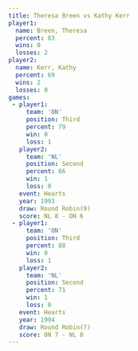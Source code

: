 ```yaml
---
title: Theresa Breen vs Kathy Kerr
player1:              
  name: Breen, Theresa
  percent: 83         
  wins: 0             
  losses: 2           
player2:              
  name: Kerr, Kathy   
  percent: 69         
  wins: 2             
  losses: 0           
games:
 - player1:         
     team: 'ON'     
     position: Third
     percent: 79    
     win: 0         
     loss: 1        
   player2:          
     team: 'NL'      
     position: Second
     percent: 66     
     win: 1          
     loss: 0         
   event: Hearts       
   year: 1993          
   draw: Round Robin(9)
   score: NL 8 - ON 6  
 - player1:         
     team: 'ON'     
     position: Third
     percent: 88    
     win: 0         
     loss: 1        
   player2:          
     team: 'NL'      
     position: Second
     percent: 71     
     win: 1          
     loss: 0         
   event: Hearts       
   year: 1994          
   draw: Round Robin(7)
   score: ON 7 - NL 8  
---
```

